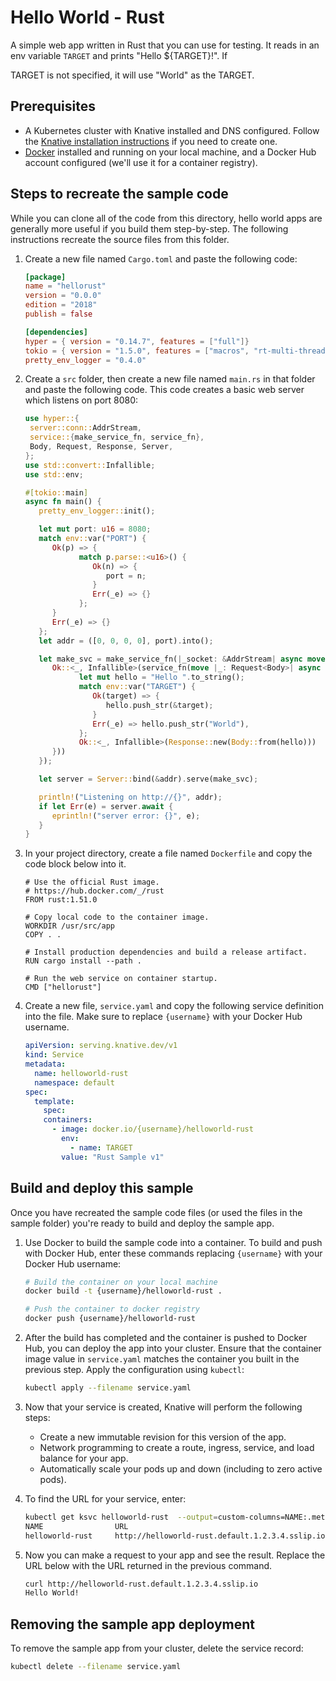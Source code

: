 # Hello World - Rust

A simple web app written in Rust that you can use for testing. It reads in an
env variable `TARGET` and prints "Hello \${TARGET}!". If

TARGET is not specified, it will use "World" as the TARGET.

## Prerequisites

- A Kubernetes cluster with Knative installed and DNS configured. Follow the
  [Knative installation instructions](https://knative.dev/docs/install/) if you need to create
  one.
- [Docker](https://www.docker.com) installed and running on your local machine,
  and a Docker Hub account configured (we'll use it for a container registry).

## Steps to recreate the sample code

While you can clone all of the code from this directory, hello world apps are
generally more useful if you build them step-by-step. The following instructions
recreate the source files from this folder.

1. Create a new file named `Cargo.toml` and paste the following code:

   ```toml
   [package]
   name = "hellorust"
   version = "0.0.0"
   edition = "2018"
   publish = false

   [dependencies]
   hyper = { version = "0.14.7", features = ["full"]}
   tokio = { version = "1.5.0", features = ["macros", "rt-multi-thread"] }
   pretty_env_logger = "0.4.0"
   ```

1. Create a `src` folder, then create a new file named `main.rs` in that folder
   and paste the following code. This code creates a basic web server which
   listens on port 8080:

   ```rust
   use hyper::{
    server::conn::AddrStream,
    service::{make_service_fn, service_fn},
    Body, Request, Response, Server,
   };
   use std::convert::Infallible;
   use std::env;

   #[tokio::main]
   async fn main() {
      pretty_env_logger::init();

      let mut port: u16 = 8080;
      match env::var("PORT") {
         Ok(p) => {
               match p.parse::<u16>() {
                  Ok(n) => {
                     port = n;
                  }
                  Err(_e) => {}
               };
         }
         Err(_e) => {}
      };
      let addr = ([0, 0, 0, 0], port).into();

      let make_svc = make_service_fn(|_socket: &AddrStream| async move {
         Ok::<_, Infallible>(service_fn(move |_: Request<Body>| async move {
               let mut hello = "Hello ".to_string();
               match env::var("TARGET") {
                  Ok(target) => {
                     hello.push_str(&target);
                  }
                  Err(_e) => hello.push_str("World"),
               };
               Ok::<_, Infallible>(Response::new(Body::from(hello)))
         }))
      });

      let server = Server::bind(&addr).serve(make_svc);

      println!("Listening on http://{}", addr);
      if let Err(e) = server.await {
         eprintln!("server error: {}", e);
      }
   }
   ```

1. In your project directory, create a file named `Dockerfile` and copy the code
   block below into it.

   ```docker
   # Use the official Rust image.
   # https://hub.docker.com/_/rust
   FROM rust:1.51.0

   # Copy local code to the container image.
   WORKDIR /usr/src/app
   COPY . .

   # Install production dependencies and build a release artifact.
   RUN cargo install --path .

   # Run the web service on container startup.
   CMD ["hellorust"]
   ```

1. Create a new file, `service.yaml` and copy the following service definition
   into the file. Make sure to replace `{username}` with your Docker Hub
   username.

   ```yaml
   apiVersion: serving.knative.dev/v1
   kind: Service
   metadata:
     name: helloworld-rust
     namespace: default
   spec:
     template:
       spec:
       containers:
         - image: docker.io/{username}/helloworld-rust
           env:
             - name: TARGET
           value: "Rust Sample v1"
   ```

## Build and deploy this sample

Once you have recreated the sample code files (or used the files in the sample
folder) you're ready to build and deploy the sample app.

1. Use Docker to build the sample code into a container. To build and push with
   Docker Hub, enter these commands replacing `{username}` with your Docker Hub
   username:

   ```bash
   # Build the container on your local machine
   docker build -t {username}/helloworld-rust .

   # Push the container to docker registry
   docker push {username}/helloworld-rust
   ```

1. After the build has completed and the container is pushed to Docker Hub, you
   can deploy the app into your cluster. Ensure that the container image value
   in `service.yaml` matches the container you built in the previous step. Apply
   the configuration using `kubectl`:

   ```bash
   kubectl apply --filename service.yaml
   ```

1. Now that your service is created, Knative will perform the following steps:

   - Create a new immutable revision for this version of the app.
   - Network programming to create a route, ingress, service, and load balance
     for your app.
   - Automatically scale your pods up and down (including to zero active pods).

1. To find the URL for your service, enter:

   ```bash
   kubectl get ksvc helloworld-rust  --output=custom-columns=NAME:.metadata.name,URL:.status.url
   NAME                URL
   helloworld-rust     http://helloworld-rust.default.1.2.3.4.sslip.io
   ```

1. Now you can make a request to your app and see the result. Replace
   the URL below with the URL returned in the previous command.

   ```bash
   curl http://helloworld-rust.default.1.2.3.4.sslip.io
   Hello World!
   ```

## Removing the sample app deployment

To remove the sample app from your cluster, delete the service record:

```bash
kubectl delete --filename service.yaml
```
